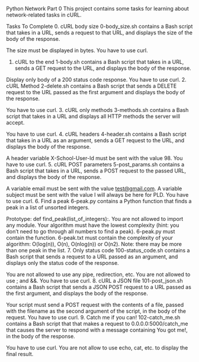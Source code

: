 Python Network Part 0
This project contains some tasks for learning about network-related tasks in cURL.

Tasks To Complete
 0. cURL body size
0-body_size.sh contains a Bash script that takes in a URL, sends a request to that URL, and displays the size of the body of the response.

The size must be displayed in bytes.
You have to use curl.
 1. cURL to the end
1-body.sh contains a Bash script that takes in a URL, sends a GET request to the URL, and displays the body of the response.

Display only body of a 200 status code response.
You have to use curl.
 2. cURL Method
2-delete.sh contains a Bash script that sends a DELETE request to the URL passed as the first argument and displays the body of the response.

You have to use curl.
 3. cURL only methods
3-methods.sh contains a Bash script that takes in a URL and displays all HTTP methods the server will accept.

You have to use curl.
 4. cURL headers
4-header.sh contains a Bash script that takes in a URL as an argument, sends a GET request to the URL, and displays the body of the response.

A header variable X-School-User-Id must be sent with the value 98.
You have to use curl.
 5. cURL POST parameters
5-post_params.sh contains a Bash script that takes in a URL, sends a POST request to the passed URL, and displays the body of the response.

A variable email must be sent with the value test@gmail.com.
A variable subject must be sent with the value I will always be here for PLD.
You have to use curl.
 6. Find a peak
6-peak.py contains a Python function that finds a peak in a list of unsorted integers.

Prototype: def find_peak(list_of_integers):.
You are not allowed to import any module.
Your algorithm must have the lowest complexity (hint: you don’t need to go through all numbers to find a peak).
6-peak.py must contain the function.
6-peak.txt must contain the complexity of your algorithm: O(log(n)), O(n), O(nlog(n)) or O(n2).
Note: there may be more than one peak in the list.
 7. Only status code
100-status_code.sh contains a Bash script that sends a request to a URL passed as an argument, and displays only the status code of the response.

You are not allowed to use any pipe, redirection, etc.
You are not allowed to use ; and &&.
You have to use curl.
 8. cURL a JSON file
101-post_json.sh contains a Bash script that sends a JSON POST request to a URL passed as the first argument, and displays the body of the response.

Your script must send a POST request with the contents of a file, passed with the filename as the second argument of the script, in the body of the request.
You have to use curl.
 9. Catch me if you can!
102-catch_me.sh contains a Bash script that that makes a request to 0.0.0.0:5000/catch_me that causes the server to respond with a message containing You got me!, in the body of the response.

You have to use curl.
You are not allow to use echo, cat, etc. to display the final result.
